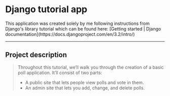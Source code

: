 # Django tutorial app

<p>This application was created solely by me following instructions from Django's library tutorial which can be found here: [Getting started | Django documentation](https://docs.djangoproject.com/en/3.2/intro/)</p>

---
## Project description
> Throughout this tutorial, we’ll walk you through the creation of a basic poll application.
> It’ll consist of two parts:
> - A public site that lets people view polls and vote in them.
> - An admin site that lets you add, change, and delete polls.
